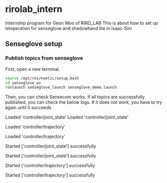 # rirolab_intern
Internship program for Geon Woo of RIRO_LAB
This is about how to set up teloperation for senseglove and shadowhand lite in Isaac-Sim



## Senseglove setup

### Publish topics from senseglove
First, open a new terminal.
```bash
source /opt/ros/noetic/setup.bash
cd senseglove_ws
roslaunch senseglove_launch senseglove_demo.launch
```

Then, you can check Sensecom works. If all topics are successfully published, you can check the below logs. If it does not work, you have to try again until it succeeds

Loaded 'controller/joint_state'
Loaded 'controller/joint_state'

Loaded 'controller/trajectory'

Loaded 'controller/trajectory'

Started ['controller/joint_state'] successfully

Started ['controller/joint_state'] successfully

Started ['controller/trajectory'] successfully

Started ['controller/trajectory'] successfully

 
